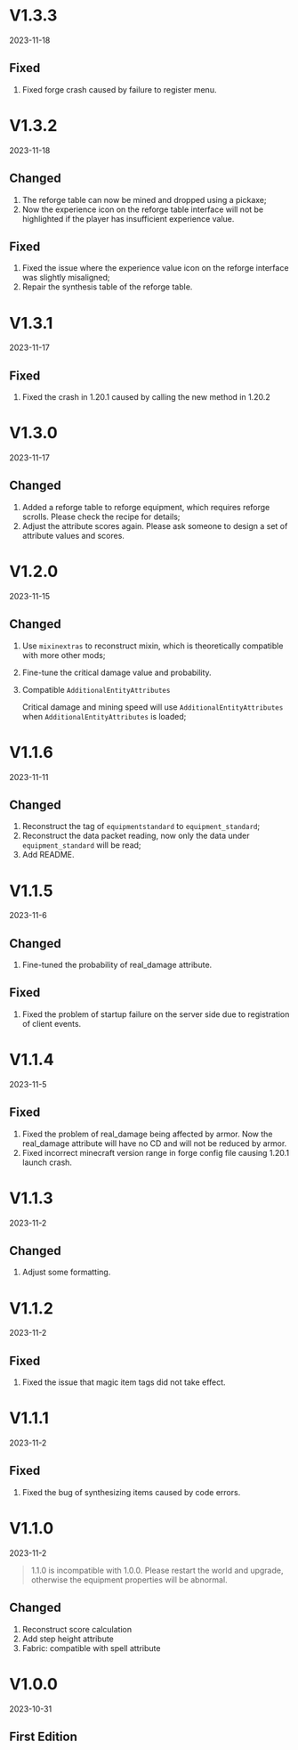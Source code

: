 # V1.3.3

2023-11-18

## Fixed

1. Fixed forge crash caused by failure to register menu.

# V1.3.2

2023-11-18

## Changed

1. The reforge table can now be mined and dropped using a pickaxe;
2. Now the experience icon on the reforge table interface will not be highlighted if the player has insufficient experience value.

## Fixed

1. Fixed the issue where the experience value icon on the reforge interface was slightly misaligned;
2. Repair the synthesis table of the reforge table.

# V1.3.1

2023-11-17

## Fixed

1. Fixed the crash in 1.20.1 caused by calling the new method in 1.20.2

# V1.3.0

2023-11-17

## Changed
1. Added a reforge table to reforge equipment, which requires reforge scrolls. Please check the recipe for details;
2. Adjust the attribute scores again. Please ask someone to design a set of attribute values and scores.

# V1.2.0

2023-11-15

## Changed

1. Use `mixinextras` to reconstruct mixin, which is theoretically compatible with more other mods;
2. Fine-tune the critical damage value and probability.
3. Compatible `AdditionalEntityAttributes`

   Critical damage and mining speed will use `AdditionalEntityAttributes` when `AdditionalEntityAttributes` is loaded;

# V1.1.6

2023-11-11

## Changed

1. Reconstruct the tag of `equipmentstandard` to `equipment_standard`;
2. Reconstruct the data packet reading, now only the data under `equipment_standard` will be read;
3. Add README.

# V1.1.5

2023-11-6

## Changed

1. Fine-tuned the probability of real_damage attribute.

## Fixed

1. Fixed the problem of startup failure on the server side due to registration of client events.

# V1.1.4

2023-11-5

## Fixed

1. Fixed the problem of real_damage being affected by armor. Now the real_damage attribute will have no CD and will not be reduced by armor.
2. Fixed incorrect minecraft version range in forge config file causing 1.20.1 launch crash.

# V1.1.3

2023-11-2

## Changed

1. Adjust some formatting.

# V1.1.2

2023-11-2

## Fixed

1. Fixed the issue that magic item tags did not take effect.

# V1.1.1

2023-11-2

## Fixed

1. Fixed the bug of synthesizing items caused by code errors.

# V1.1.0

2023-11-2

> 1.1.0 is incompatible with 1.0.0. Please restart the world and upgrade, otherwise the equipment properties will be abnormal.

## Changed

1. Reconstruct score calculation
2. Add step height attribute
3. Fabric: compatible with spell attribute

# V1.0.0

2023-10-31

## First Edition